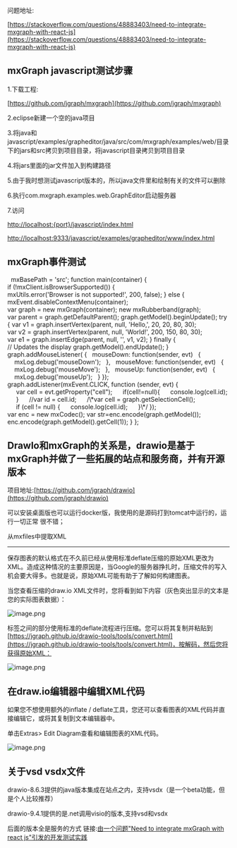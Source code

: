 问题地址:

[https://stackoverflow.com/questions/48883403/need-to-integrate-mxgraph-with-react-js](https://stackoverflow.com/questions/48883403/need-to-integrate-mxgraph-with-react-js)

mxGraph javascript测试步骤
----------------------

1.下载工程:

[https://github.com/jgraph/mxgraph](https://github.com/jgraph/mxgraph)

2.eclipse新建一个空的java项目

3.将java和javascript/examples/grapheditor/java/src/com/mxgraph/examples/web/目录下的jars和src拷贝到项目目录，将javascript目录拷贝到项目目录

4.将jars里面的jar文件加入到构建路径

5.由于我时想测试javascript版本的，所以java文件里和绘制有关的文件可以删除

6.执行com.mxgraph.examples.web.GraphEditor启动服务器

7.访问

[http://localhost:{port}/javascript/index.html](http://localhost/javascript/index.html)

[http://localhost:9333/javascript/examples/grapheditor/www/index.html](http://localhost:9333/javascript/examples/grapheditor/www/index.html)

mxGraph事件测试
-----------

<html>
<head>
<title>Hello, World! example for mxGraph</title>
<!-- Sets the basepath for the library if not in same directory -->
<script type="text/javascript">
  mxBasePath = 'src';
</script>
<!-- Loads and initializes the library -->
<script type="text/javascript" src="./mxClient.js"></script>
<!-- Example code -->
<script type="text/javascript">
function main(container)
{
if (!mxClient.isBrowserSupported())
{
mxUtils.error('Browser is not supported!', 200, false);
}
else
{
mxEvent.disableContextMenu(container);
var graph = new mxGraph(container);
new mxRubberband(graph);
var parent = graph.getDefaultParent();
graph.getModel().beginUpdate();
try
{
var v1 = graph.insertVertex(parent, null, 'Hello,', 20, 20, 80, 30);
var v2 = graph.insertVertex(parent, null, 'World!', 200, 150, 80, 30);
var e1 = graph.insertEdge(parent, null, '', v1, v2);
}
finally
{
// Updates the display
graph.getModel().endUpdate();
}
graph.addMouseListener(
{
  mouseDown: function(sender, evt)
  {
    mxLog.debug('mouseDown');
  },
  mouseMove: function(sender, evt)
  {
    mxLog.debug('mouseMove');
  },
  mouseUp: function(sender, evt)
  {
    mxLog.debug('mouseUp');
  }
});
graph.addListener(mxEvent.CLICK, function (sender, evt) {
     var cell = evt.getProperty("cell");
     if(cell!=null){
     console.log(cell.id);
     }
     //var id = cell.id;
     /\*var cell = graph.getSelectionCell();
     if (cell != null) {
     console.log(cell.id);
     }\*/
});
var enc = new mxCodec();
var str=enc.encode(graph.getModel());
enc.encode(graph.getModel().getCell(1));
}
};
</script>
</head>
<body onload="main(document.getElementById('graphContainer'))">
<div id="graphContainer"
style="position:relative;overflow:hidden;width:321px;height:241px;background:url('examples/editors/images/grid.gif');cursor:default;">
</div>
</body>
</html>

DrawIo和mxGraph的关系是，drawio是基于mxGraph并做了一些拓展的站点和服务商，并有开源版本
--------------------------------------------------------

项目地址:[https://github.com/jgraph/drawio](https://github.com/jgraph/drawio)

可以安装桌面版也可以运行docker版，我使用的是源码打到tomcat中运行的，运行一切正常 很不错；

从mxfiles中提取XML  

-----------------

保存图表的默认格式在不久前已经从使用标准deflate压缩的原始XML更改为XML。造成这种情况的主要原因是，当Google的服务器挣扎时，压缩文件的写入机会要大得多。也就是说，原始XML可能有助于了解如何构建图表。

当您查看压缩的draw.io XML文件时，您将看到如下内容（灰色突出显示的文本是您的实际图表数据）：

![image.png](https://bbs-img.huaweicloud.com/blogs/img/1545315021422776.png "1545315021422776.png")  

标签之间的部分使用标准的deflate流程进行压缩。您可以将其复制并粘贴到[https://jgraph.github.io/drawio-tools/tools/convert.html](https://jgraph.github.io/drawio-tools/tools/convert.html)，按解码，然后您将获得原始XML：

![image.png](https://bbs-img.huaweicloud.com/blogs/img/1545315057269859.png "1545315057269859.png")

在draw.io编辑器中编辑XML代码
-------------------

如果您不想使用额外的inflate / deflate工具，您还可以查看图表的XML代码并直接编辑它，或将其复制到文本编辑器中。

单击Extras> Edit Diagram查看和编辑图表的XML代码。

![image.png](https://bbs-img.huaweicloud.com/blogs/img/1545315103977484.png "1545315103977484.png")  

关于vsd vsdx文件
------------

drawio-8.6.3提供的java版本集成在站点之内，支持vsdx（是一个beta功能，但是个人比较推荐）

drawio-9.4.1提供的是.net调用visio的版本,支持vsd和vsdx

后面的版本全是服务的方式
链接:[由一个问题&quot;Need to integrate mxGraph with react js&quot;引发的开发测试实践](https://bbs.huaweicloud.com/blogs/617821f4e35211e8bd5a7ca23e93a891)